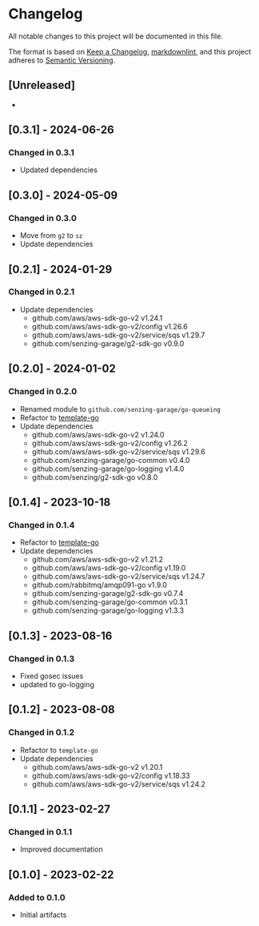 # Changelog

All notable changes to this project will be documented in this file.

The format is based on [Keep a Changelog](https://keepachangelog.com/en/1.0.0/),
[markdownlint](https://dlaa.me/markdownlint/),
and this project adheres to [Semantic Versioning](https://semver.org/spec/v2.0.0.html).

## [Unreleased]

-

## [0.3.1] - 2024-06-26

### Changed in 0.3.1

- Updated dependencies

## [0.3.0] - 2024-05-09

### Changed in 0.3.0

- Move from `g2` to `sz`
- Update dependencies

## [0.2.1] - 2024-01-29

### Changed in 0.2.1

- Update dependencies
  - github.com/aws/aws-sdk-go-v2 v1.24.1
  - github.com/aws/aws-sdk-go-v2/config v1.26.6
  - github.com/aws/aws-sdk-go-v2/service/sqs v1.29.7
  - github.com/senzing-garage/g2-sdk-go v0.9.0

## [0.2.0] - 2024-01-02

### Changed in 0.2.0

- Renamed module to `github.com/senzing-garage/go-queueing`
- Refactor to [template-go](https://github.com/senzing-garage/template-go)
- Update dependencies
  - github.com/aws/aws-sdk-go-v2 v1.24.0
  - github.com/aws/aws-sdk-go-v2/config v1.26.2
  - github.com/aws/aws-sdk-go-v2/service/sqs v1.29.6
  - github.com/senzing-garage/go-common v0.4.0
  - github.com/senzing-garage/go-logging v1.4.0
  - github.com/senzing/g2-sdk-go v0.8.0

## [0.1.4] - 2023-10-18

### Changed in 0.1.4

- Refactor to [template-go](https://github.com/senzing-garage/template-go)
- Update dependencies
  - github.com/aws/aws-sdk-go-v2 v1.21.2
  - github.com/aws/aws-sdk-go-v2/config v1.19.0
  - github.com/aws/aws-sdk-go-v2/service/sqs v1.24.7
  - github.com/rabbitmq/amqp091-go v1.9.0
  - github.com/senzing-garage/g2-sdk-go v0.7.4
  - github.com/senzing-garage/go-common v0.3.1
  - github.com/senzing-garage/go-logging v1.3.3

## [0.1.3] - 2023-08-16

### Changed in 0.1.3

- Fixed gosec issues
- updated to go-logging

## [0.1.2] - 2023-08-08

### Changed in 0.1.2

- Refactor to `template-go`
- Update dependencies
  - github.com/aws/aws-sdk-go-v2 v1.20.1
  - github.com/aws/aws-sdk-go-v2/config v1.18.33
  - github.com/aws/aws-sdk-go-v2/service/sqs v1.24.2

## [0.1.1] - 2023-02-27

### Changed in 0.1.1

- Improved documentation

## [0.1.0] - 2023-02-22

### Added to 0.1.0

- Initial artifacts
